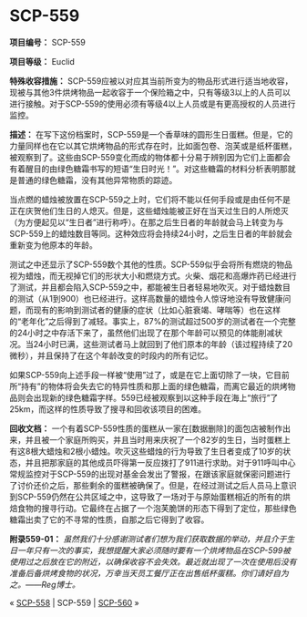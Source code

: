 # SCP-559
                        


**项目编号：** SCP-559

**项目等级：** Euclid

**特殊收容措施：** SCP-559应被以对应其当前所变为的物品形式进行适当地收容，现被与其他3件烘烤物品一起收容于一个保险箱之中，只有等级3以上的人员可以进行接触。对于SCP-559的使用必须有等级4以上人员或是有更高授权的人员进行监控。

**描述：** 在写下这份档案时，SCP-559是一个香草味的圆形生日蛋糕。但是，它的力量同样也在它以其它烘烤物品的形式存在时，比如面包卷、泡芙或是纸杯蛋糕，被观察到了。这些由SCP-559变化而成的物体都十分易于辨别因为它们上面都会有着醒目的由绿色糖霜书写的短语“生日时光！”。对这些糖霜的材料分析表明那就是普通的绿色糖霜，没有其他异常物质的踪迹。

当点燃的蜡烛被放置在SCP-559之上时，它们将不能以任何手段或是由任何不是正在庆贺他们生日的人熄灭。但是，这些蜡烛能被正好在当天过生日的人所熄灭（为方便起见以“生日者”进行称呼）。在那之后生日者的年龄就会马上转变为与SCP-559上的蜡烛数目等同。这种效应将会持续24小时，之后生日者的年龄就会重新变为他原本的年龄。

测试之中还显示了SCP-559数个其他的性质。SCP-559似乎会将所有燃烧的物品视为蜡烛，而无视掉它们的形状大小和燃烧方式。火柴、烟花和高爆炸药已经进行了测试，并且都会陷入SCP-559之中，都能被生日者轻易地吹灭。对于蜡烛数目的测试（从1到900）也已经进行。这样高数量的蜡烛令人惊讶地没有导致健康问题，而现有的影响到测试者的健康的症状（比如心脏衰竭、哮喘等）也在这样的“老年化”之后得到了减轻。事实上，87%的测试超过500岁的测试者在一个完整的24小时之中存活下来了，虽然他们出现了在那个年龄可以预见的体能削减状况。当24小时已满，这些测试者马上就回到了他们原本的年龄（该过程持续了20微秒），并且保持了在这个年龄改变的时段内的所有记忆。

如果SCP-559向上述手段一样被“使用”过了，或是在它上面切除了一块，它目前所“持有”的物体将会失去它的特异性质和那上面的绿色糖霜，而离它最近的烘烤物品则会出现新的绿色糖霜字样。559已经被观察到以这种手段在海上“旅行”了25km，而这样的性质导致了搜寻和回收该项目的困难。

**回收文档：** 一个有着SCP-559性质的蛋糕从一家在[数据删除]的面包店被制作出来，并且被一个家庭所购买，并且当时用来庆祝了一个82岁的生日，当时蛋糕上有这8根大蜡烛和2根小蜡烛。吹灭这些蜡烛的行为导致了生日者变成了10岁的状态，并且把那家庭的其他成员吓得第一反应拨打了911进行求助。对于911呼叫中心常规监控对于SCP-559的出现对基金会发出了警报，在跟该家庭就保密问题进行了讨价还价之后，那些剩余的蛋糕被确保了。但是，在经过测试之后人员马上意识到SCP-559仍然在公共区域之中，这导致了一场对于与原始蛋糕相近的所有的烘焙食物的搜寻行动。它最终在占据了一个泡芙脆饼的形态下得到了定位，那些绿色糖霜出卖了它的不寻常的性质，自那之后它得到了收容。

**附录559-01：** *虽然我们十分感谢测试者们想为我们获取数据的举动，并且介于生日一年只有一次的事实，我想提醒大家必须随时要有一个烘烤物品在SCP-599被使用过之后放在它的附近，以确保收容不会失效。最近就出现了一次在使用后没有准备后备烘烤食物的状况，万幸当天员工餐厅正在出售纸杯蛋糕。你们请好自为之。——Reg博士。* 



« [SCP-558](/scp-558) | SCP-559 | [SCP-560](/scp-560) »





                    
